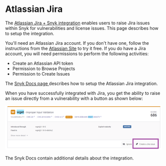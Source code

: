 # Atlassian Jira

The [Atlassian Jira + Snyk integration](https://www.atlassian.com/solutions/devops/integrations/snyk) enables users to raise Jira issues within Snyk for vulnerabilities and license issues. This page describes how to setup the integration.

You'll need an Atlassian Jira account. If you don't have one, follow the instructions from the [Atlassian Site](https://www.atlassian.com/software/jira) to try it free. If you do have a Jira account, you will need permissions to perform the following activities:

* Create an Atlassian API token
* Permission to Browse Projects
* Permission to Create Issues

The [Snyk Docs page ](https://docs.snyk.io/features/integrations/notifications-ticketing-system-integrations/jira)describes how to setup the Atlassian Jira integration.

When you have successfully integrated with Jira, you get the ability to raise an issue directly from a vulnerability with a button as shown below:

![](<../../../.gitbook/assets/image (122).png>)

The Snyk Docs contain additional details about the integration.
